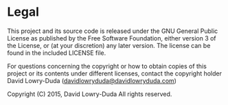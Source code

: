 



Legal
=====

This project and its source code is released under the GNU General Public
License as published by the Free Software Foundation, either version 3 of
the License, or (at your discretion) any later version. The license can
be found in the included LICENSE file.

For questions concerning the copyright or how to obtain copies of this project
or its contents under different licenses, contact the copyright holder
David Lowry-Duda (davidlowryduda@davidlowryduda.com)

Copyright (C) 2015, David Lowry-Duda
All rights reserved.
